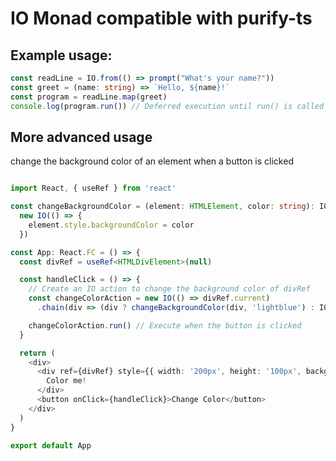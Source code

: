 
# IO Monad compatible with purify-ts

## Example usage:

```typescript
const readLine = IO.from(() => prompt("What's your name?"))
const greet = (name: string) => `Hello, ${name}!`
const program = readLine.map(greet)
console.log(program.run()) // Deferred execution until run() is called
```

## More advanced usage

change the background color of an element when a button is clicked

```typescript

import React, { useRef } from 'react'

const changeBackgroundColor = (element: HTMLElement, color: string): IO<void> =>
  new IO(() => {
    element.style.backgroundColor = color
  })

const App: React.FC = () => {
  const divRef = useRef<HTMLDivElement>(null)

  const handleClick = () => {
    // Create an IO action to change the background color of divRef
    const changeColorAction = new IO(() => divRef.current)
      .chain(div => (div ? changeBackgroundColor(div, 'lightblue') : IO.of(undefined)))

    changeColorAction.run() // Execute when the button is clicked
  }

  return (
    <div>
      <div ref={divRef} style={{ width: '200px', height: '100px', backgroundColor: 'lightgray' }}>
        Color me!
      </div>
      <button onClick={handleClick}>Change Color</button>
    </div>
  )
}

export default App
```